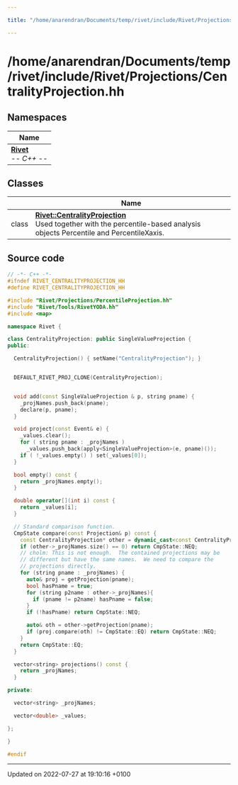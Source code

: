 ```yaml
---

title: "/home/anarendran/Documents/temp/rivet/include/Rivet/Projections/CentralityProjection.hh"

---
```


# /home/anarendran/Documents/temp/rivet/include/Rivet/Projections/CentralityProjection.hh



## Namespaces

| Name           |
| -------------- |
| **[Rivet](http://example.org/namespaces/namespacerivet/)** <br>-*- C++ -*-  |

## Classes

|                | Name           |
| -------------- | -------------- |
| class | **[Rivet::CentralityProjection](http://example.org/classes/classrivet_1_1centralityprojection/)** <br>Used together with the percentile-based analysis objects Percentile and PercentileXaxis.  |




## Source code

```cpp
// -*- C++ -*-
#ifndef RIVET_CENTRALITYPROJECTION_HH
#define RIVET_CENTRALITYPROJECTION_HH

#include "Rivet/Projections/PercentileProjection.hh"
#include "Rivet/Tools/RivetYODA.hh"
#include <map>

namespace Rivet {

class CentralityProjection: public SingleValueProjection {
public:

  CentralityProjection() { setName("CentralityProjection"); }


  DEFAULT_RIVET_PROJ_CLONE(CentralityProjection);


  void add(const SingleValueProjection & p, string pname) {
    _projNames.push_back(pname);
    declare(p, pname);
  }

  void project(const Event& e) {
    _values.clear();
    for ( string pname : _projNames )
      _values.push_back(apply<SingleValueProjection>(e, pname)());
    if ( !_values.empty() ) set(_values[0]);
  }

  bool empty() const {
    return _projNames.empty();
  }

  double operator[](int i) const {
    return _values[i];
  }

  // Standard comparison function.
  CmpState compare(const Projection& p) const {
    const CentralityProjection* other = dynamic_cast<const CentralityProjection*>(&p);
    if (other->_projNames.size() == 0) return CmpState::NEQ;
    // cholm: This is not enough.  The contained projections may be
    // different but have the same names.  We need to compare the
    // projections directly.
    for (string pname : _projNames) {
      auto& proj = getProjection(pname);
      bool hasPname = true;
      for (string p2name : other->_projNames){
        if (pname != p2name) hasPname = false;
      }
      if (!hasPname) return CmpState::NEQ;

      auto& oth = other->getProjection(pname);
      if (proj.compare(oth) != CmpState::EQ) return CmpState::NEQ;
    }
    return CmpState::EQ;
  }

  vector<string> projections() const {
    return _projNames;
  }

private:

  vector<string> _projNames;

  vector<double> _values;

};

}

#endif
```


-------------------------------

Updated on 2022-07-27 at 19:10:16 +0100
